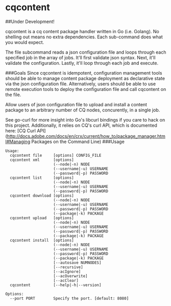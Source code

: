 cqcontent
=========
##Under Development!

cqcontent is a cq content package handler written in Go (i.e. Golang). No shelling out
means no extra dependencies. Each sub-command does what you would expect. 

The file subcommand reads a json configuration file and loops through each specified job 
in the array of jobs. It'll first validate json syntax. Next, it'll validate the configuration. 
Lastly, it'll loop through each job and execute. 

###Goals
Since cqcontent is idempotent, configuration management tools should be able to manage content 
package deployment as declarative state via the json configuration file. Alternatively, users 
should be able to use remote execution tools to deploy the configuration file and call cqcontent 
on the file. 

Allow users of json configuration file to upload and install a content package to an arbitrary 
number of CQ nodes, concurently, in a single job.

See go-curl for more insight into Go's libcurl bindings if
you care to hack on this project. Additionally, it relies on CQ's 
curl API, which is documented here: [CQ Curl API](http://docs.adobe.com/docs/en/crx/current/how_to/package_manager.html#Managing Packages on the Command Line)
###Usage
```
Usage:
  cqcontent file     [options] CONFIG_FILE
  cqcontent xml      [options]
                     (--node|-n) NODE
                     (--username|-u) USERNAME
                     (--password|-p) PASSWORD
  cqcontent list     [options]
                     (--node|-n) NODE
                     (--username|-u) USERNAME
                     (--password|-p) PASSWORD
  cqcontent download [options]
                     (--node|-n) NODE
                     (--username|-u) USERNAME
                     (--password|-p) PASSWORD
                     (--package|-k) PACKAGE
  cqcontent upload   [options]
                     (--node|-n) NODE
                     (--username|-u) USERNAME
                     (--password|-p) PASSWORD
                     (--package|-k) PACKAGE
  cqcontent install  [options]
                     (--node|-n) NODE
                     (--username|-u) USERNAME
                     (--password|-p) PASSWORD
                     (--package|-k) PACKAGE
                     [--autosave NUMNODES]
                     [--recursive]
                     [--acIgnore]
                     [--acOverwrite]
                     [--acClear]
  cqcontent          [--help|-h|--version]

Options:
  --port PORT        Specify the port. [default: 8080]
```

